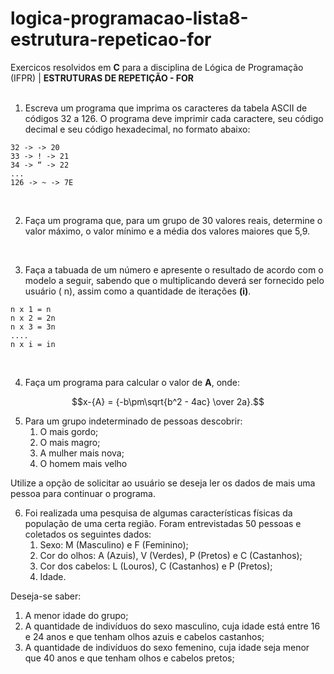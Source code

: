 # logica-programacao-lista8-estrutura-repeticao-for

Exercicos resolvidos em **C** para a disciplina de Lógica de Programação (IFPR) | **ESTRUTURAS DE REPETIÇÃO - FOR**
<br>
<br>

1. Escreva um programa que imprima os caracteres da tabela ASCII de códigos 32 a 126. O programa deve imprimir cada caractere, seu código decimal e seu código hexadecimal, no formato abaixo:
```
32 -> -> 20
33 -> ! -> 21
34 -> “ -> 22
...
126 -> ~ -> 7E
````
<br>

2. Faça um programa que, para um grupo de 30 valores reais, determine o valor máximo, o valor mínimo e a média dos valores maiores que 5,9.
<br>

3. Faça a tabuada de um número e apresente o resultado de acordo com o modelo a
seguir, sabendo que o multiplicando deverá ser fornecido pelo usuário ( n), assim como a
quantidade de iterações **(i)**.
```
n x 1 = n
n x 2 = 2n
n x 3 = 3n
....
n x i = in
```
<br>

4. Faça um programa para calcular o valor de **A**, onde:

$$x-{A} = {-b\pm\sqrt{b^2 - 4ac} \over 2a}.$$

   

5. Para um grupo indeterminado de pessoas descobrir:
    <ol>
        <li> O mais gordo;
        <li> O mais magro;
        <li> A mulher mais nova;
        <li> O homem mais velho
   </ol>
Utilize a opção de solicitar ao usuário se deseja ler os dados de mais uma pessoa para continuar o programa.
<br>

6. Foi realizada uma pesquisa de algumas características físicas da população de uma certa região. Foram entrevistadas 50 pessoas e coletados os seguintes dados:
    <ol>
        <li> Sexo: M (Masculino) e F (Feminino);
        <li> Cor do olhos: A (Azuis), V (Verdes), P (Pretos) e C (Castanhos);
        <li> Cor dos cabelos: L (Louros), C (Castanhos) e P (Pretos);
        <li> Idade.
   </ol>
Deseja-se saber:
    <ol>
        <li> A menor idade do grupo;
        <li> A quantidade de indivíduos do sexo masculino, cuja idade está entre 16 e 24 anos e que tenham olhos azuis e cabelos castanhos;
        <li> A quantidade de indivíduos do sexo femenino, cuja idade seja menor que 40 anos e que tenham olhos e cabelos pretos;
   </ol> 
